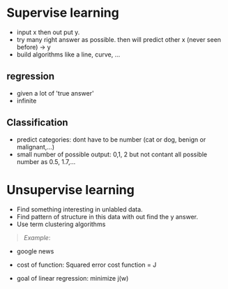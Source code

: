 # Supervise learning
- input x then out put y. 
- try many right answer as possible. then will predict other x (never seen before) -> y
- build algorithms like a line, curve, ...
## regression
- given a lot of 'true answer'
- infinite

## Classification
- predict categories: dont have to be number (cat or dog, benign or malignant,...)
- small number of possible output: 0,1, 2 but not contant all possible number as 0.5, 1.7,...

# Unsupervise learning
- Find something interesting in unlabled data.
- Find pattern of structure in this data with out find the y answer.
- Use term clustering algorithms
> *Example*:
- google news

- cost of function: Squared error cost function = J
- goal of linear regression: minimize j(w)